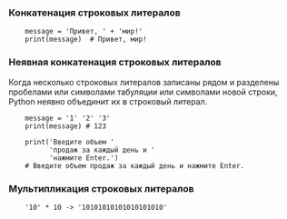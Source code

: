 ### Конкатенация строковых литералов
```
    message = 'Привет, ' + 'мир!'
    print(message)  # Привет, мир!
```

### Неявная конкатенация строковых литералов
Когда несколько строковых литералов записаны рядом и разделены пробелами или 
символами табуляции или символами новой строки, Python неявно объединит их
в строковый литерал.
```
    message = '1' '2' '3'
    print(message) # 123
    
    print('Введите объем '
          'продаж за каждый день и '
          'нажмите Enter.')
    # Введите объем продаж за каждый день и нажмите Enter.       
```

### Мультипликация строковых литералов
```
    '10' * 10 -> '10101010101010101010'
```
